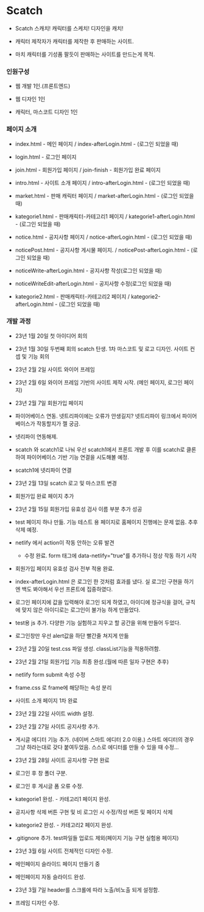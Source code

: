 # Scatch

- Scatch 스캐치! 캐릭터를 스케치! 디자인을 캐치!

- 캐릭터 제작자가 캐릭터를 제작한 후 판매하는 사이트.

- 마치 캐릭터를 기성품 팔듯이 판매하는 사이트를 만드는게 목적.

### 인원구성

- 웹 개발 1인.(프론트엔드)

- 웹 디자인 1인

- 캐릭터, 마스코트 디자인 1인


### 페이지 소개

- index.html - 메인 페이지 / index-afterLogin.html - (로그인 되었을 때)

- login.html - 로그인 페이지

- join.html - 회원가입 페이지 / join-finish - 회원가입 완료 페이지

- intro.html - 사이트 소개 페이지 / intro-afterLogin.html - (로그인 되었을 때)

- market.html - 판매 캐릭터 페이지 / market-afterLogin.html - (로그인 되었을 때)

- kategorie1.html - 판매캐릭터-카테고리1 페이지 / kategorie1-afterLogin.html - (로그인 되었을 때)

- notice.html - 공지사항 페이지 / notice-afterLogin.html - (로그인 되었을 때)

- noticePost.html - 공지사항 게시물 페이지. / noticePost-afterLogin.html - (로그인 되었을 때)

- noticeWrite-afterLogin.html - 공지사항 작성(로그인 되었을 때)

- noticeWriteEdit-afterLogin.html - 공지사항 수정(로그인 되었을 때)

- kategorie2.html - 판매캐릭터-카테고리2 페이지 / kategorie2-afterLogin.html - (로그인 되었을 때)

### 개발 과정
- 23년 1월 20일 첫 아이디어 회의

- 23년 1월 30일 두번째 회의 scatch 탄생. 1차 마스코트 및 로고 디자인. 사이트 컨셉 및 기능 회의

- 23년 2월 2일 사이트 와이어 프레임

- 23년 2월 6일 와이어 프레임 기반의 사이트 제작 시작. (메인 페이지, 로그인 페이지)

- 23년 2월 7일 회원가입 페이지

- 파이어베이스 연동. 넷트리파이에는 오류가 안생길지? 넷트리파이 링크에서 파이어 베이스가 작동할지가 젤 궁금.

- 넷리파이 연동해제.

- scatch 와 scatch1로 나눠 우선 scatch1에서 프론트 개발 후 이를 scatch로 클론하여 파이어베이스 기반 기능 연결을 시도해볼 예정.

- scatch1에 넷리파이 연결

- 23년 2월 13일 scatch 로고 및 마스코트 변경
  
- 회원가입 완료 페이지 추가

- 23년 2월 15일 회원가입 유효성 검사 이름 부분 추가 성공

- test 페이지 하나 만듦. 기능 테스트 용 페이지로 홈페이지 진행에는 문제 없음. 추후 삭제 예정.

- netlify 에서 action이 작동 안하는 오류 발견 
   - 수정 완료. form 태그에 data-netlify="true"를 추가하니 정상 작동 하기 시작

- 회원가입 페이지 유효성 검사 전부 적용 완료.

- index-afterLogin.html 은 로그인 한 것처럼 효과를 냈다. 
  실 로그인 구현을 하기엔 백도 봐야해서 우선 프론트에 집중하였다.

- 로그인 페이지에 값을 입력해야 로그인 되게 하였고, 아이디에 정규식을 걸어, 규칙에 맞지 않은 아이디로는 로그인이 불가능 하게 만들었다.

- test용 js 추가. 다양한 기능 실험하고 지우고 할 공간을 위해 만들어 두었다.

- 로그인창만 우선 alert값을 하단 빨간줄 쳐지게 만듦

- 23년 2월 20일 test.css 파일 생성. classList기능을 적용하려함.

- 23년 2월 21일 회원가입 기능 최종 완성.(월에 따른 일자 구현은 추후)

- netlify form submit 속성 수정

- frame.css 로 frame에 해당하는 속성 분리

- 사이트 소개 페이지 1차 완료

- 23년 2월 22일 사이트 width 설정.

- 23년 2월 27일 사이트 공지사항 추가.

- 게시글 에디터 기능 추가. (네이버 스마트 에디터 2.0 이용.) 스마트 에디터의 경우 그냥 하라는대로 갖다 붙여두었음. 스스로 에디터를 만들 수 있을 때 수정...

- 23년 2월 28일 사이트 공지사항 구현 완료

- 로그인 후 창 폴더 구분.

- 로그인 후 게시글 폼 오류 수정.

- kategorie1 완성. - 카테고리1 페이지 완성.

- 공지사항 삭제 버튼 구현 및 비 로그인 시 수정/작성 버튼 및 페이지 삭제

- kategorie2 완성. - 카테고리2 페이지 완성.

- .gitignore 추가. test파일들 업로드 제외(페이지 기능 구현 실험용 페이지)

- 23년 3월 6일 사이트 전체적인 디자인 수정.

- 메인페이지 슬라이드 페이지 만들기 중

- 메인페이지 자동 슬라이드 완성.

- 23년 3월 7일 header를 스크롤에 따라 노출/비노출 되게 설정함.

- 프레임 디자인 수정.